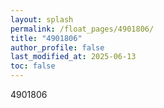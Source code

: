 ```yaml
---
layout: splash
permalink: /float_pages/4901806/
title: "4901806"
author_profile: false
last_modified_at: 2025-06-13
toc: false
---
```

 
4901806
